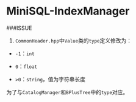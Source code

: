 # MiniSQL-IndexManager

###ISSUE

1. `CommonHeader.hpp`中`Value`类的`type`定义修改为：

  - `-1`：`int`

  - `0`：`float`

  - `>0`：`string`，值为字符串长度

  为了与`CatalogManager`和`BPlusTree`中的`type`对应。
  
